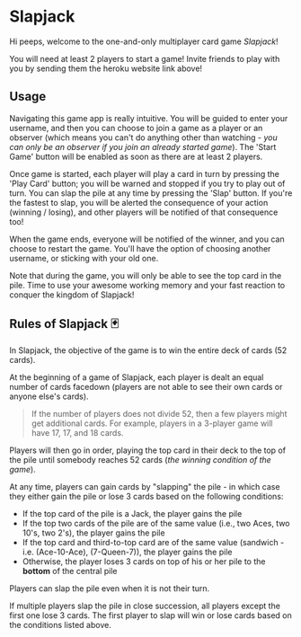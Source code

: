 # Slapjack
Hi peeps, welcome to the one-and-only multiplayer card game _Slapjack_!

You will need at least 2 players to start a game! Invite friends to play with you by sending them the heroku website link above! 

## Usage 
Navigating this game app is really intuitive. You will be guided to enter your username, and then you can choose to join a game as a player or an observer (which means you can't do anything other than watching - _you can only be an observer if you join an already started game_). The 'Start Game' button will be enabled as soon as there are at least 2 players. 

Once game is started, each player will play a card in turn by pressing the 'Play Card' button; you will be warned and stopped if you try to play out of turn. You can slap the pile at any time by pressing the 'Slap' button. If you're the fastest to slap, you will be alerted the consequence of your action (winning / losing), and other players will be notified of that consequence too!

When the game ends, everyone will be notified of the winner, and you can choose to restart the game. You'll have the option of choosing another username, or sticking with your old one.

Note that during the game, you will only be able to see the top card in the pile. Time to use your awesome working memory and your fast reaction to conquer the kingdom of Slapjack!

## Rules of Slapjack 🃏

In Slapjack, the objective of the game is to win the entire deck of cards (52 cards).

At the beginning of a game of Slapjack, each player is dealt an equal number of cards facedown (players are not able to see their own cards or anyone else's cards).

> If the number of players does not divide 52, then a few players might get additional cards. For example, players in a 3-player game will have 17, 17, and 18 cards.

Players will then go in order, playing the top card in their deck to the top of the pile until somebody reaches 52 cards (_the winning condition of the game_).

At any time, players can gain cards by "slapping" the pile - in which case they either gain the pile or lose 3 cards based on the following conditions:

* If the top card of the pile is a Jack, the player gains the pile
* If the top two cards of the pile are of the same value (i.e., two Aces, two 10's, two 2's), the player gains the pile
* If the top card and third-to-top card are of the same value (sandwich - i.e. (Ace-10-Ace), (7-Queen-7)), the player gains the pile
* Otherwise, the player loses 3 cards on top of his or her pile to the **bottom** of the central pile

Players can slap the pile even when it is not their turn.

If multiple players slap the pile in close succession, all players except the first one lose 3 cards. The first player to slap will win or lose cards based on the conditions listed above.

